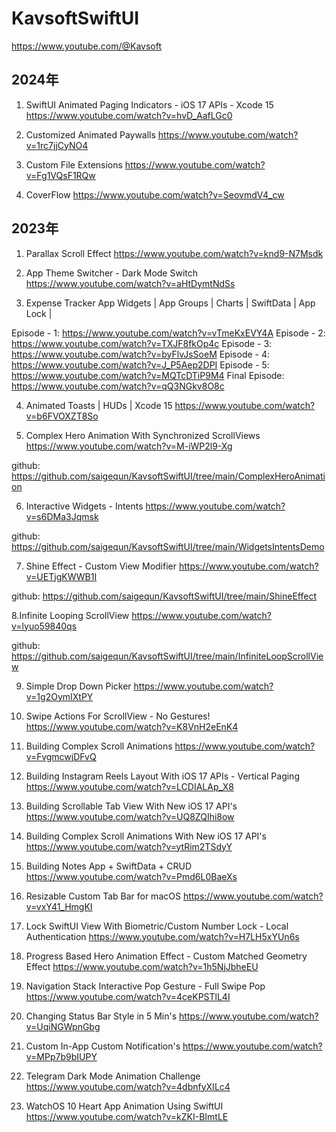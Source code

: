 # KavsoftSwiftUI

https://www.youtube.com/@Kavsoft



## 2024年


1. SwiftUI Animated Paging Indicators - iOS 17 APIs - Xcode 15
https://www.youtube.com/watch?v=hvD_AafLGc0


2. Customized Animated Paywalls 
https://www.youtube.com/watch?v=1rc7jjCyNO4


3. Custom File Extensions
https://www.youtube.com/watch?v=Fg1VQsF1RQw


4. CoverFlow
https://www.youtube.com/watch?v=SeovmdV4_cw









## 2023年
1. Parallax Scroll Effect
https://www.youtube.com/watch?v=knd9-N7Msdk

2. App Theme Switcher - Dark Mode Switch 
https://www.youtube.com/watch?v=aHtDymtNdSs


3. Expense Tracker App
Widgets | App Groups | Charts |  SwiftData | App Lock | 

Episode - 1: https://www.youtube.com/watch?v=vTmeKxEVY4A
Episode - 2: https://www.youtube.com/watch?v=TXJF8fkOp4c
Episode - 3: https://www.youtube.com/watch?v=byFlvJsSoeM
Episode - 4: https://www.youtube.com/watch?v=J_P5Aep2DPI
Episode - 5: https://www.youtube.com/watch?v=MQTcDTiP9M4
Final Episode: https://www.youtube.com/watch?v=qQ3NGkv8O8c

4. Animated Toasts | HUDs | Xcode 15
https://www.youtube.com/watch?v=b6FVOXZT8So


5. Complex Hero Animation With Synchronized ScrollViews
https://www.youtube.com/watch?v=M-iWP2l9-Xg


github: https://github.com/saigequn/KavsoftSwiftUI/tree/main/ComplexHeroAnimation


6. Interactive Widgets - Intents
https://www.youtube.com/watch?v=s6DMa3Jqmsk

github: https://github.com/saigequn/KavsoftSwiftUI/tree/main/WidgetsIntentsDemo


7. Shine Effect - Custom View Modifier
https://www.youtube.com/watch?v=UETjgKWWB1I

github: https://github.com/saigequn/KavsoftSwiftUI/tree/main/ShineEffect


8.Infinite Looping ScrollView
https://www.youtube.com/watch?v=lyuo59840qs

github: https://github.com/saigequn/KavsoftSwiftUI/tree/main/InfiniteLoopScrollView


9. Simple Drop Down Picker 
https://www.youtube.com/watch?v=1g2OymIXtPY


10. Swipe Actions For ScrollView - No Gestures!
https://www.youtube.com/watch?v=K8VnH2eEnK4


11. Building Complex Scroll Animations
https://www.youtube.com/watch?v=FvgmcwjDFvQ


12. Building Instagram Reels Layout With iOS 17 APIs - Vertical Paging
https://www.youtube.com/watch?v=LCDIALAp_X8


13. Building Scrollable Tab View With New iOS 17 API's 
https://www.youtube.com/watch?v=UQ8ZQIhi8ow


14. Building Complex Scroll Animations With New iOS 17 API's 
https://www.youtube.com/watch?v=ytRim2TSdyY


15. Building Notes App + SwiftData + CRUD
https://www.youtube.com/watch?v=Pmd6L0BaeXs


16. Resizable Custom Tab Bar for macOS
https://www.youtube.com/watch?v=vxY41_HmgKI


17. Lock SwiftUI View With Biometric/Custom Number Lock - Local Authentication
https://www.youtube.com/watch?v=H7LH5xYUn6s


18. Progress Based Hero Animation Effect - Custom Matched Geometry Effect 
https://www.youtube.com/watch?v=1h5NjJbheEU


19. Navigation Stack Interactive Pop Gesture - Full Swipe Pop
https://www.youtube.com/watch?v=4ceKPSTlL4I


20. Changing Status Bar Style in 5 Min's
https://www.youtube.com/watch?v=UqiNGWpnGbg


21. Custom In-App Custom Notification's
https://www.youtube.com/watch?v=MPp7b9bIUPY


22. Telegram Dark Mode Animation Challenge
https://www.youtube.com/watch?v=4dbnfyXILc4


23. WatchOS 10 Heart App Animation Using SwiftUI
https://www.youtube.com/watch?v=kZKI-BImtLE



